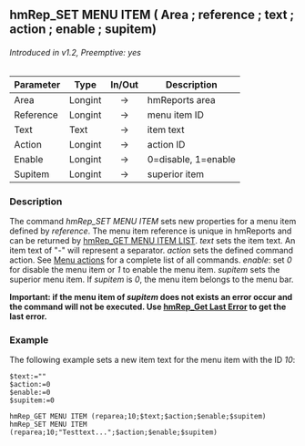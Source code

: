 ## hmRep_SET MENU ITEM ( Area ; reference ; text ; action ; enable ; supitem)
###### Introduced in v1.2, Preemptive: yes

|Parameter|Type|In/Out|Description
|---|---|:---:|---
|Area|Longint|→|hmReports area
|Reference|Longint|→|menu item ID
|Text|Text|→|item text
|Action|Longint|→|action ID
|Enable|Longint|→|0=disable, 1=enable
|Supitem|Longint|→|superior item

### Description
The command *hmRep_SET MENU ITEM* sets new properties for a menu item defined by *reference*. The menu item reference is unique in hmReports and can be returned by [hmRep_GET MENU ITEM LIST](hmRep_GetMenuItemList.md).
*text* sets the item text. An item text of "-" will represent a separator.
*action* sets the defined command action. See [Menu actions](MenuActions.md) for a complete list of all commands.
*enable*: set *0* for disable the menu item or *1* to enable the menu item.
*supitem* sets the superior menu item. If *supitem* is *0*, the menu item belongs to the menu bar.

**Important: if the menu item of *supitem* does not exists an error occur and the command will not be executed. Use [hmRep_Get Last Error](../Areas/hmRep_GetLastError.md) to get the last error.**

### Example
The following example sets a new item text for the menu item with the ID *10*:

```4d
$text:=""
$action:=0
$enable:=0
$supitem:=0

hmRep_GET MENU ITEM (reparea;10;$text;$action;$enable;$supitem)
hmRep_SET MENU ITEM (reparea;10;"Testtext...";$action;$enable;$supitem)
```
